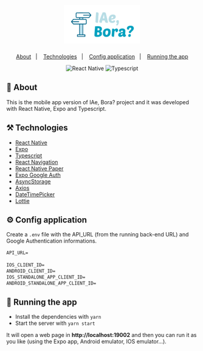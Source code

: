 <h1 align='center'>
  <img width=200 height=100 src="https://github.com/iae-bora/ml-api/blob/main/.github/logo.png" alt="IAe, Bora?" title="IAe, Bora?"/>
</h1>

<p align="center">
  <a href="#book-about">About</a>&nbsp;&nbsp;&nbsp;|&nbsp;&nbsp;&nbsp;
  <a href="#%EF%B8%8F-technologies">Technologies</a>&nbsp;&nbsp;&nbsp;|&nbsp;&nbsp;&nbsp;
  <a href="#gear-config-application">Config application</a>&nbsp;&nbsp;&nbsp;|&nbsp;&nbsp;&nbsp;
  <a href="#-running-the-app">Running the app</a>
</p>

<p align="center">
  <img src="https://img.shields.io/static/v1?label=React Native&message=framework&color=00A1BF&labelColor=000000&logo=REACT" alt="React Native" />
  
  <img src="https://img.shields.io/static/v1?label=types&message=Typescript&color=00A1BF&labelColor=000000" alt="Typescript" />
</p>

## :book: About
This is the mobile app version of IAe, Bora? project and it was developed with React Native, Expo and Typescript.

## ⚒️ Technologies
- [React Native](https://reactnative.dev/)
- [Expo](https://expo.dev/)
- [Typescript](https://www.typescriptlang.org/)
- [React Navigation](https://reactnavigation.org/)
- [React Native Paper](https://callstack.github.io/react-native-paper/)
- [Expo Google Auth](https://docs.expo.dev/versions/latest/sdk/google/)
- [AsyncStorage](https://docs.expo.dev/versions/latest/sdk/async-storage/)
- [Axios](https://github.com/axios/axios)
- [DateTimePicker](https://docs.expo.dev/versions/latest/sdk/date-time-picker/)
- [Lottie](https://github.com/lottie-react-native/lottie-react-native)

## :gear: Config application
Create a `.env` file with the API_URL (from the running back-end URL) and Google Authentication informations.

```
API_URL=

IOS_CLIENT_ID=
ANDROID_CLIENT_ID=
IOS_STANDALONE_APP_CLIENT_ID=
ANDROID_STANDALONE_APP_CLIENT_ID=
```

## 🚀 Running the app

- Install the dependencies with `yarn`
- Start the server with `yarn start`

It will open a web page in **http://localhost:19002** and then you can run it as you like (using the Expo app, Android emulator, IOS emulator...).
